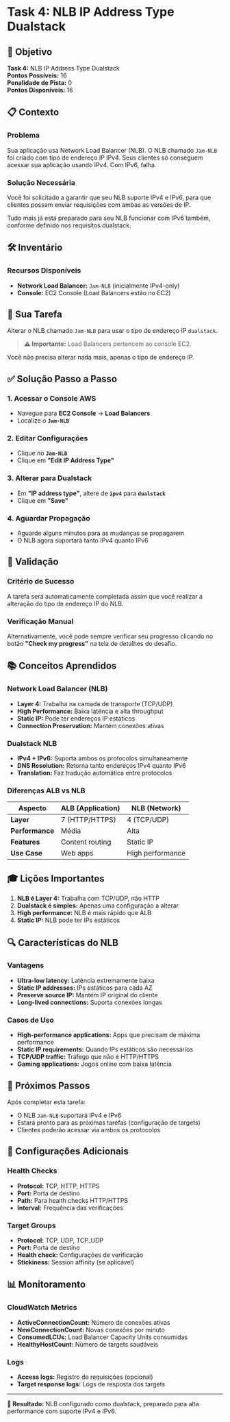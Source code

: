 # Task 4: NLB IP Address Type Dualstack

## 🎯 Objetivo

**Task 4:** NLB IP Address Type Dualstack  
**Pontos Possíveis:** 16  
**Penalidade de Pista:** 0  
**Pontos Disponíveis:** 16

## 📋 Contexto

### Problema
Sua aplicação usa Network Load Balancer (NLB). O NLB chamado `Jam-NLB` foi criado com tipo de endereço IP IPv4. Seus clientes só conseguem acessar sua aplicação usando IPv4. Com IPv6, falha.

### Solução Necessária
Você foi solicitado a garantir que seu NLB suporte IPv4 e IPv6, para que clientes possam enviar requisições com ambas as versões de IP.

Tudo mais já está preparado para seu NLB funcionar com IPv6 também, conforme definido nos requisitos dualstack.

## 🛠️ Inventário

### Recursos Disponíveis
- **Network Load Balancer:** `Jam-NLB` (inicialmente IPv4-only)
- **Console:** EC2 Console (Load Balancers estão no EC2)

## 🔧 Sua Tarefa

Alterar o NLB chamado `Jam-NLB` para usar o tipo de endereço IP `dualstack`.

> **⚠️ Importante:** Load Balancers pertencem ao console EC2.

Você não precisa alterar nada mais, apenas o tipo de endereço IP.

## ✅ Solução Passo a Passo

### 1. Acessar o Console AWS
- Navegue para **EC2 Console** → **Load Balancers**
- Localize o **`Jam-NLB`**

### 2. Editar Configurações
- Clique no **`Jam-NLB`**
- Clique em **"Edit IP Address Type"**

### 3. Alterar para Dualstack
- Em **"IP address type"**, altere de **`ipv4`** para **`dualstack`**
- Clique em **"Save"**

### 4. Aguardar Propagação
- Aguarde alguns minutos para as mudanças se propagarem
- O NLB agora suportará tanto IPv4 quanto IPv6

## 🧪 Validação

### Critério de Sucesso
A tarefa será automaticamente completada assim que você realizar a alteração do tipo de endereço IP do NLB.

### Verificação Manual
Alternativamente, você pode sempre verificar seu progresso clicando no botão **"Check my progress"** na tela de detalhes do desafio.

## 📚 Conceitos Aprendidos

### Network Load Balancer (NLB)
- **Layer 4:** Trabalha na camada de transporte (TCP/UDP)
- **High Performance:** Baixa latência e alta throughput
- **Static IP:** Pode ter endereços IP estáticos
- **Connection Preservation:** Mantém conexões ativas

### Dualstack NLB
- **IPv4 + IPv6:** Suporta ambos os protocolos simultaneamente
- **DNS Resolution:** Retorna tanto endereços IPv4 quanto IPv6
- **Translation:** Faz tradução automática entre protocolos

### Diferenças ALB vs NLB
| Aspecto | ALB (Application) | NLB (Network) |
|---------|-------------------|---------------|
| **Layer** | 7 (HTTP/HTTPS) | 4 (TCP/UDP) |
| **Performance** | Média | Alta |
| **Features** | Content routing | Static IP |
| **Use Case** | Web apps | High performance |

## 🎓 Lições Importantes

1. **NLB é Layer 4:** Trabalha com TCP/UDP, não HTTP
2. **Dualstack é simples:** Apenas uma configuração a alterar
3. **High performance:** NLB é mais rápido que ALB
4. **Static IP:** NLB pode ter IPs estáticos

## 🔍 Características do NLB

### Vantagens
- **Ultra-low latency:** Latência extremamente baixa
- **Static IP addresses:** IPs estáticos para cada AZ
- **Preserve source IP:** Mantém IP original do cliente
- **Long-lived connections:** Suporta conexões longas

### Casos de Uso
- **High-performance applications:** Apps que precisam de máxima performance
- **Static IP requirements:** Quando IPs estáticos são necessários
- **TCP/UDP traffic:** Tráfego que não é HTTP/HTTPS
- **Gaming applications:** Jogos online com baixa latência

## 🚀 Próximos Passos

Após completar esta tarefa:
- O NLB `Jam-NLB` suportará IPv4 e IPv6
- Estará pronto para as próximas tarefas (configuração de targets)
- Clientes poderão acessar via ambos os protocolos

## 🔧 Configurações Adicionais

### Health Checks
- **Protocol:** TCP, HTTP, HTTPS
- **Port:** Porta de destino
- **Path:** Para health checks HTTP/HTTPS
- **Interval:** Frequência das verificações

### Target Groups
- **Protocol:** TCP, UDP, TCP_UDP
- **Port:** Porta de destino
- **Health check:** Configurações de verificação
- **Stickiness:** Session affinity (se aplicável)

## 📊 Monitoramento

### CloudWatch Metrics
- **ActiveConnectionCount:** Número de conexões ativas
- **NewConnectionCount:** Novas conexões por minuto
- **ConsumedLCUs:** Load Balancer Capacity Units consumidas
- **HealthyHostCount:** Número de targets saudáveis

### Logs
- **Access logs:** Registro de requisições (opcional)
- **Target response logs:** Logs de resposta dos targets

---

**🎯 Resultado:** NLB configurado como dualstack, preparado para alta performance com suporte IPv4 e IPv6.